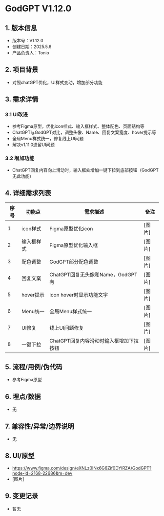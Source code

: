 # GodGPT V1.12.0

## 1. 版本信息
- 版本号：V1.12.0
- 创建日期：2025.5.6
- 产品负责人：Tonio

## 2. 项目背景
- 对照chatGPT优化，UI样式变动，增加部分功能

## 3. 需求详情
### 3.1 UI改进
- 参考Figma原型，优化icon样式、输入框样式、整体配色、页面结构等
- ChatGPT与GodGPT对比，调整头像、Name、回复文案宽度、hover提示等
- 全局Menu样式统一，修复线上UI问题
- 解决v1.11.0遗留UI问题

### 3.2 增加功能
- ChatGPT回复内容向上滑动时，输入框处增加一键下拉到底部按钮（GodGPT无此功能）

## 4. 详细需求列表
| 序号 | 功能点 | 需求描述 | 备注 |
|------|--------|----------|------|
| 1    | icon样式 | Figma原型优化icon | [图片] |
| 2    | 输入框样式 | Figma原型优化输入框 | [图片] |
| 3    | 配色调整 | GodGPT部分配色调整 | [图片] |
| 4    | 回复文案 | ChatGPT回复无头像和Name，GodGPT有 | [图片] |
| 5    | hover提示 | icon hover时显示功能文字 | [图片] |
| 6    | Menu统一 | 全局Menu样式统一 | [图片] |
| 7    | UI修复 | 线上UI问题修复 | [图片] |
| 8    | 一键下拉 | ChatGPT回复内容滑动时输入框增加下拉按钮 | [图片] |

## 5. 流程/用例/伪代码
- 参考Figma原型

## 6. 埋点/数据
- 无

## 7. 兼容性/异常/边界说明
- 无

## 8. UI/原型
- https://www.figma.com/design/eXNLz0INx6G6Zif0DYlRZA/GodGPT?node-id=2168-22686&m=dev
- [图片]

## 9. 变更记录
- 暂无

